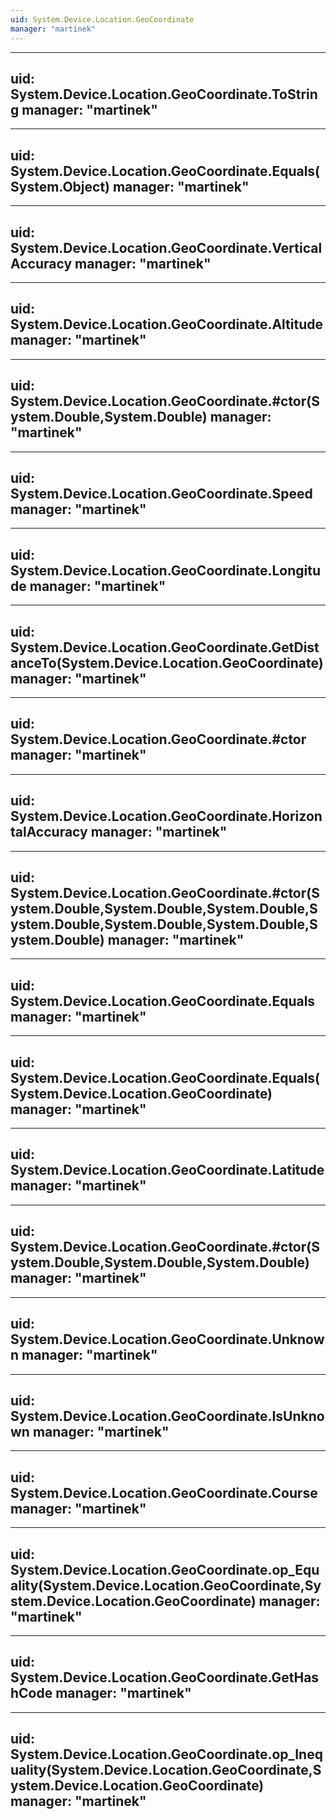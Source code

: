 ```yaml
---
uid: System.Device.Location.GeoCoordinate
manager: "martinek"
---
```


---
uid: System.Device.Location.GeoCoordinate.ToString
manager: "martinek"
---

---
uid: System.Device.Location.GeoCoordinate.Equals(System.Object)
manager: "martinek"
---

---
uid: System.Device.Location.GeoCoordinate.VerticalAccuracy
manager: "martinek"
---

---
uid: System.Device.Location.GeoCoordinate.Altitude
manager: "martinek"
---

---
uid: System.Device.Location.GeoCoordinate.#ctor(System.Double,System.Double)
manager: "martinek"
---

---
uid: System.Device.Location.GeoCoordinate.Speed
manager: "martinek"
---

---
uid: System.Device.Location.GeoCoordinate.Longitude
manager: "martinek"
---

---
uid: System.Device.Location.GeoCoordinate.GetDistanceTo(System.Device.Location.GeoCoordinate)
manager: "martinek"
---

---
uid: System.Device.Location.GeoCoordinate.#ctor
manager: "martinek"
---

---
uid: System.Device.Location.GeoCoordinate.HorizontalAccuracy
manager: "martinek"
---

---
uid: System.Device.Location.GeoCoordinate.#ctor(System.Double,System.Double,System.Double,System.Double,System.Double,System.Double,System.Double)
manager: "martinek"
---

---
uid: System.Device.Location.GeoCoordinate.Equals
manager: "martinek"
---

---
uid: System.Device.Location.GeoCoordinate.Equals(System.Device.Location.GeoCoordinate)
manager: "martinek"
---

---
uid: System.Device.Location.GeoCoordinate.Latitude
manager: "martinek"
---

---
uid: System.Device.Location.GeoCoordinate.#ctor(System.Double,System.Double,System.Double)
manager: "martinek"
---

---
uid: System.Device.Location.GeoCoordinate.Unknown
manager: "martinek"
---

---
uid: System.Device.Location.GeoCoordinate.IsUnknown
manager: "martinek"
---

---
uid: System.Device.Location.GeoCoordinate.Course
manager: "martinek"
---

---
uid: System.Device.Location.GeoCoordinate.op_Equality(System.Device.Location.GeoCoordinate,System.Device.Location.GeoCoordinate)
manager: "martinek"
---

---
uid: System.Device.Location.GeoCoordinate.GetHashCode
manager: "martinek"
---

---
uid: System.Device.Location.GeoCoordinate.op_Inequality(System.Device.Location.GeoCoordinate,System.Device.Location.GeoCoordinate)
manager: "martinek"
---
